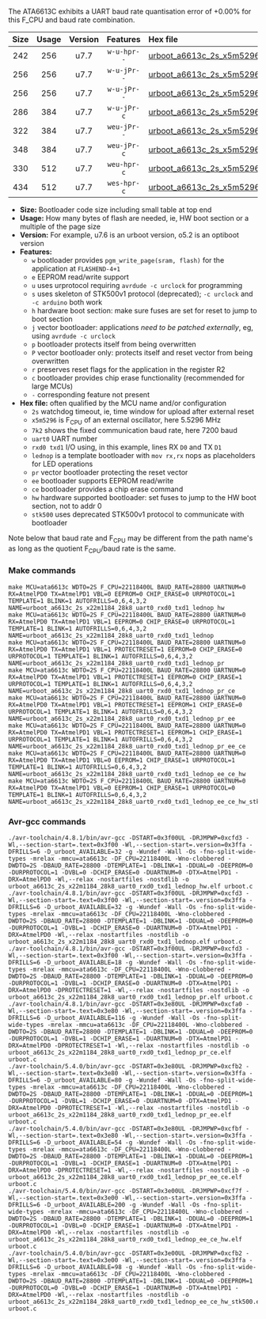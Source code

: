 The ATA6613C exhibits a UART baud rate quantisation error of +0.00% for this F_CPU and baud rate combination.

|Size|Usage|Version|Features|Hex file|
|:-:|:-:|:-:|:-:|:--|
|242|256|u7.7|`w-u-hpr--`|[urboot_a6613c_2s_x5m5296_7k2_uart0_rxd0_txd1_lednop_hw.hex](https://raw.githubusercontent.com/stefanrueger/urboot.hex/main/mcus/ata6613c/watchdog_2_s/external_oscillator/+5m529600_hz/+++7k2_baud/uart0_rxd0_txd1/lednop/urboot_a6613c_2s_x5m5296_7k2_uart0_rxd0_txd1_lednop_hw.hex)|
|256|256|u7.7|`w-u-jPr--`|[urboot_a6613c_2s_x5m5296_7k2_uart0_rxd0_txd1_lednop.hex](https://raw.githubusercontent.com/stefanrueger/urboot.hex/main/mcus/ata6613c/watchdog_2_s/external_oscillator/+5m529600_hz/+++7k2_baud/uart0_rxd0_txd1/lednop/urboot_a6613c_2s_x5m5296_7k2_uart0_rxd0_txd1_lednop.hex)|
|256|256|u7.7|`w-u-jPr--`|[urboot_a6613c_2s_x5m5296_7k2_uart0_rxd0_txd1_lednop_pr.hex](https://raw.githubusercontent.com/stefanrueger/urboot.hex/main/mcus/ata6613c/watchdog_2_s/external_oscillator/+5m529600_hz/+++7k2_baud/uart0_rxd0_txd1/lednop/urboot_a6613c_2s_x5m5296_7k2_uart0_rxd0_txd1_lednop_pr.hex)|
|286|384|u7.7|`w-u-jPr-c`|[urboot_a6613c_2s_x5m5296_7k2_uart0_rxd0_txd1_lednop_pr_ce.hex](https://raw.githubusercontent.com/stefanrueger/urboot.hex/main/mcus/ata6613c/watchdog_2_s/external_oscillator/+5m529600_hz/+++7k2_baud/uart0_rxd0_txd1/lednop/urboot_a6613c_2s_x5m5296_7k2_uart0_rxd0_txd1_lednop_pr_ce.hex)|
|322|384|u7.7|`weu-jPr--`|[urboot_a6613c_2s_x5m5296_7k2_uart0_rxd0_txd1_lednop_pr_ee.hex](https://raw.githubusercontent.com/stefanrueger/urboot.hex/main/mcus/ata6613c/watchdog_2_s/external_oscillator/+5m529600_hz/+++7k2_baud/uart0_rxd0_txd1/lednop/urboot_a6613c_2s_x5m5296_7k2_uart0_rxd0_txd1_lednop_pr_ee.hex)|
|348|384|u7.7|`weu-jPr-c`|[urboot_a6613c_2s_x5m5296_7k2_uart0_rxd0_txd1_lednop_pr_ee_ce.hex](https://raw.githubusercontent.com/stefanrueger/urboot.hex/main/mcus/ata6613c/watchdog_2_s/external_oscillator/+5m529600_hz/+++7k2_baud/uart0_rxd0_txd1/lednop/urboot_a6613c_2s_x5m5296_7k2_uart0_rxd0_txd1_lednop_pr_ee_ce.hex)|
|330|512|u7.7|`weu-hpr-c`|[urboot_a6613c_2s_x5m5296_7k2_uart0_rxd0_txd1_lednop_ee_ce_hw.hex](https://raw.githubusercontent.com/stefanrueger/urboot.hex/main/mcus/ata6613c/watchdog_2_s/external_oscillator/+5m529600_hz/+++7k2_baud/uart0_rxd0_txd1/lednop/urboot_a6613c_2s_x5m5296_7k2_uart0_rxd0_txd1_lednop_ee_ce_hw.hex)|
|434|512|u7.7|`wes-hpr-c`|[urboot_a6613c_2s_x5m5296_7k2_uart0_rxd0_txd1_lednop_ee_ce_hw_stk500.hex](https://raw.githubusercontent.com/stefanrueger/urboot.hex/main/mcus/ata6613c/watchdog_2_s/external_oscillator/+5m529600_hz/+++7k2_baud/uart0_rxd0_txd1/lednop/urboot_a6613c_2s_x5m5296_7k2_uart0_rxd0_txd1_lednop_ee_ce_hw_stk500.hex)|

- **Size:** Bootloader code size including small table at top end
- **Usage:** How many bytes of flash are needed, ie, HW boot section or a multiple of the page size
- **Version:** For example, u7.6 is an urboot version, o5.2 is an optiboot version
- **Features:**
  + `w` bootloader provides `pgm_write_page(sram, flash)` for the application at `FLASHEND-4+1`
  + `e` EEPROM read/write support
  + `u` uses urprotocol requiring `avrdude -c urclock` for programming
  + `s` uses skeleton of STK500v1 protocol (deprecated); `-c urclock` and `-c arduino` both work
  + `h` hardware boot section: make sure fuses are set for reset to jump to boot section
  + `j` vector bootloader: applications *need to be patched externally*, eg, using `avrdude -c urclock`
  + `p` bootloader protects itself from being overwritten
  + `P` vector bootloader only: protects itself and reset vector from being overwritten
  + `r` preserves reset flags for the application in the register R2
  + `c` bootloader provides chip erase functionality (recommended for large MCUs)
  + `-` corresponding feature not present
- **Hex file:** often qualified by the MCU name and/or configuration
  + `2s` watchdog timeout, ie, time window for upload after external reset
  + `x5m5296` is F<sub>CPU</sub> of an external oscillator, here 5.5296 MHz
  + `7k2` shows the fixed communication baud rate, here 7200 baud
  + `uart0` UART number
  + `rxd0 txd1` I/O using, in this example, lines RX `D0` and TX `D1`
  + `lednop` is a template bootloader with `mov rx,rx` nops as placeholders for LED operations
  + `pr` vector bootloader protecting the reset vector
  + `ee` bootloader supports EEPROM read/write
  + `ce` bootloader provides a chip erase command
  + `hw` hardware supported bootloader: set fuses to jump to the HW boot section, not to addr 0
  + `stk500` uses deprecated STK500v1 protocol to communicate with bootloader


Note below that baud rate and F<sub>CPU</sub> may be different from the path name's as long as the quotient F<sub>CPU</sub>/baud rate is the same.

### Make commands
```
make MCU=ata6613c WDTO=2S F_CPU=22118400L BAUD_RATE=28800 UARTNUM=0 RX=AtmelPD0 TX=AtmelPD1 VBL=0 EEPROM=0 CHIP_ERASE=0 URPROTOCOL=1 TEMPLATE=1 BLINK=1 AUTOFRILLS=0,6,4,3,2 NAME=urboot_a6613c_2s_x22m1184_28k8_uart0_rxd0_txd1_lednop_hw
make MCU=ata6613c WDTO=2S F_CPU=22118400L BAUD_RATE=28800 UARTNUM=0 RX=AtmelPD0 TX=AtmelPD1 VBL=1 EEPROM=0 CHIP_ERASE=0 URPROTOCOL=1 TEMPLATE=1 BLINK=1 AUTOFRILLS=0,6,4,3,2 NAME=urboot_a6613c_2s_x22m1184_28k8_uart0_rxd0_txd1_lednop
make MCU=ata6613c WDTO=2S F_CPU=22118400L BAUD_RATE=28800 UARTNUM=0 RX=AtmelPD0 TX=AtmelPD1 VBL=1 PROTECTRESET=1 EEPROM=0 CHIP_ERASE=0 URPROTOCOL=1 TEMPLATE=1 BLINK=1 AUTOFRILLS=0,6,4,3,2 NAME=urboot_a6613c_2s_x22m1184_28k8_uart0_rxd0_txd1_lednop_pr
make MCU=ata6613c WDTO=2S F_CPU=22118400L BAUD_RATE=28800 UARTNUM=0 RX=AtmelPD0 TX=AtmelPD1 VBL=1 PROTECTRESET=1 EEPROM=0 CHIP_ERASE=1 URPROTOCOL=1 TEMPLATE=1 BLINK=1 AUTOFRILLS=0,6,4,3,2 NAME=urboot_a6613c_2s_x22m1184_28k8_uart0_rxd0_txd1_lednop_pr_ce
make MCU=ata6613c WDTO=2S F_CPU=22118400L BAUD_RATE=28800 UARTNUM=0 RX=AtmelPD0 TX=AtmelPD1 VBL=1 PROTECTRESET=1 EEPROM=1 CHIP_ERASE=0 URPROTOCOL=1 TEMPLATE=1 BLINK=1 AUTOFRILLS=0,6,4,3,2 NAME=urboot_a6613c_2s_x22m1184_28k8_uart0_rxd0_txd1_lednop_pr_ee
make MCU=ata6613c WDTO=2S F_CPU=22118400L BAUD_RATE=28800 UARTNUM=0 RX=AtmelPD0 TX=AtmelPD1 VBL=1 PROTECTRESET=1 EEPROM=1 CHIP_ERASE=1 URPROTOCOL=1 TEMPLATE=1 BLINK=1 AUTOFRILLS=0,6,4,3,2 NAME=urboot_a6613c_2s_x22m1184_28k8_uart0_rxd0_txd1_lednop_pr_ee_ce
make MCU=ata6613c WDTO=2S F_CPU=22118400L BAUD_RATE=28800 UARTNUM=0 RX=AtmelPD0 TX=AtmelPD1 VBL=0 EEPROM=1 CHIP_ERASE=1 URPROTOCOL=1 TEMPLATE=1 BLINK=1 AUTOFRILLS=0,6,4,3,2 NAME=urboot_a6613c_2s_x22m1184_28k8_uart0_rxd0_txd1_lednop_ee_ce_hw
make MCU=ata6613c WDTO=2S F_CPU=22118400L BAUD_RATE=28800 UARTNUM=0 RX=AtmelPD0 TX=AtmelPD1 VBL=0 EEPROM=1 CHIP_ERASE=1 URPROTOCOL=0 TEMPLATE=1 BLINK=1 AUTOFRILLS=0,6,4,3,2 NAME=urboot_a6613c_2s_x22m1184_28k8_uart0_rxd0_txd1_lednop_ee_ce_hw_stk500
```

### Avr-gcc commands
```
./avr-toolchain/4.8.1/bin/avr-gcc -DSTART=0x3f00UL -DRJMPWP=0xcfd3 -Wl,--section-start=.text=0x3f00 -Wl,--section-start=.version=0x3ffa -DFRILLS=6 -D_urboot_AVAILABLE=32 -g -Wundef -Wall -Os -fno-split-wide-types -mrelax -mmcu=ata6613c -DF_CPU=22118400L -Wno-clobbered -DWDTO=2S -DBAUD_RATE=28800 -DTEMPLATE=1 -DBLINK=1 -DDUAL=0 -DEEPROM=0 -DURPROTOCOL=1 -DVBL=0 -DCHIP_ERASE=0 -DUARTNUM=0 -DTX=AtmelPD1 -DRX=AtmelPD0 -Wl,--relax -nostartfiles -nostdlib -o urboot_a6613c_2s_x22m1184_28k8_uart0_rxd0_txd1_lednop_hw.elf urboot.c
./avr-toolchain/4.8.1/bin/avr-gcc -DSTART=0x3f00UL -DRJMPWP=0xcfd3 -Wl,--section-start=.text=0x3f00 -Wl,--section-start=.version=0x3ffa -DFRILLS=6 -D_urboot_AVAILABLE=32 -g -Wundef -Wall -Os -fno-split-wide-types -mrelax -mmcu=ata6613c -DF_CPU=22118400L -Wno-clobbered -DWDTO=2S -DBAUD_RATE=28800 -DTEMPLATE=1 -DBLINK=1 -DDUAL=0 -DEEPROM=0 -DURPROTOCOL=1 -DVBL=1 -DCHIP_ERASE=0 -DUARTNUM=0 -DTX=AtmelPD1 -DRX=AtmelPD0 -Wl,--relax -nostartfiles -nostdlib -o urboot_a6613c_2s_x22m1184_28k8_uart0_rxd0_txd1_lednop.elf urboot.c
./avr-toolchain/4.8.1/bin/avr-gcc -DSTART=0x3f00UL -DRJMPWP=0xcfd3 -Wl,--section-start=.text=0x3f00 -Wl,--section-start=.version=0x3ffa -DFRILLS=6 -D_urboot_AVAILABLE=18 -g -Wundef -Wall -Os -fno-split-wide-types -mrelax -mmcu=ata6613c -DF_CPU=22118400L -Wno-clobbered -DWDTO=2S -DBAUD_RATE=28800 -DTEMPLATE=1 -DBLINK=1 -DDUAL=0 -DEEPROM=0 -DURPROTOCOL=1 -DVBL=1 -DCHIP_ERASE=0 -DUARTNUM=0 -DTX=AtmelPD1 -DRX=AtmelPD0 -DPROTECTRESET=1 -Wl,--relax -nostartfiles -nostdlib -o urboot_a6613c_2s_x22m1184_28k8_uart0_rxd0_txd1_lednop_pr.elf urboot.c
./avr-toolchain/4.8.1/bin/avr-gcc -DSTART=0x3e80UL -DRJMPWP=0xcfa0 -Wl,--section-start=.text=0x3e80 -Wl,--section-start=.version=0x3ffa -DFRILLS=6 -D_urboot_AVAILABLE=116 -g -Wundef -Wall -Os -fno-split-wide-types -mrelax -mmcu=ata6613c -DF_CPU=22118400L -Wno-clobbered -DWDTO=2S -DBAUD_RATE=28800 -DTEMPLATE=1 -DBLINK=1 -DDUAL=0 -DEEPROM=0 -DURPROTOCOL=1 -DVBL=1 -DCHIP_ERASE=1 -DUARTNUM=0 -DTX=AtmelPD1 -DRX=AtmelPD0 -DPROTECTRESET=1 -Wl,--relax -nostartfiles -nostdlib -o urboot_a6613c_2s_x22m1184_28k8_uart0_rxd0_txd1_lednop_pr_ce.elf urboot.c
./avr-toolchain/5.4.0/bin/avr-gcc -DSTART=0x3e80UL -DRJMPWP=0xcfb2 -Wl,--section-start=.text=0x3e80 -Wl,--section-start=.version=0x3ffa -DFRILLS=6 -D_urboot_AVAILABLE=80 -g -Wundef -Wall -Os -fno-split-wide-types -mrelax -mmcu=ata6613c -DF_CPU=22118400L -Wno-clobbered -DWDTO=2S -DBAUD_RATE=28800 -DTEMPLATE=1 -DBLINK=1 -DDUAL=0 -DEEPROM=1 -DURPROTOCOL=1 -DVBL=1 -DCHIP_ERASE=0 -DUARTNUM=0 -DTX=AtmelPD1 -DRX=AtmelPD0 -DPROTECTRESET=1 -Wl,--relax -nostartfiles -nostdlib -o urboot_a6613c_2s_x22m1184_28k8_uart0_rxd0_txd1_lednop_pr_ee.elf urboot.c
./avr-toolchain/5.4.0/bin/avr-gcc -DSTART=0x3e80UL -DRJMPWP=0xcfbf -Wl,--section-start=.text=0x3e80 -Wl,--section-start=.version=0x3ffa -DFRILLS=6 -D_urboot_AVAILABLE=54 -g -Wundef -Wall -Os -fno-split-wide-types -mrelax -mmcu=ata6613c -DF_CPU=22118400L -Wno-clobbered -DWDTO=2S -DBAUD_RATE=28800 -DTEMPLATE=1 -DBLINK=1 -DDUAL=0 -DEEPROM=1 -DURPROTOCOL=1 -DVBL=1 -DCHIP_ERASE=1 -DUARTNUM=0 -DTX=AtmelPD1 -DRX=AtmelPD0 -DPROTECTRESET=1 -Wl,--relax -nostartfiles -nostdlib -o urboot_a6613c_2s_x22m1184_28k8_uart0_rxd0_txd1_lednop_pr_ee_ce.elf urboot.c
./avr-toolchain/5.4.0/bin/avr-gcc -DSTART=0x3e00UL -DRJMPWP=0xcf7f -Wl,--section-start=.text=0x3e00 -Wl,--section-start=.version=0x3ffa -DFRILLS=6 -D_urboot_AVAILABLE=200 -g -Wundef -Wall -Os -fno-split-wide-types -mrelax -mmcu=ata6613c -DF_CPU=22118400L -Wno-clobbered -DWDTO=2S -DBAUD_RATE=28800 -DTEMPLATE=1 -DBLINK=1 -DDUAL=0 -DEEPROM=1 -DURPROTOCOL=1 -DVBL=0 -DCHIP_ERASE=1 -DUARTNUM=0 -DTX=AtmelPD1 -DRX=AtmelPD0 -Wl,--relax -nostartfiles -nostdlib -o urboot_a6613c_2s_x22m1184_28k8_uart0_rxd0_txd1_lednop_ee_ce_hw.elf urboot.c
./avr-toolchain/5.4.0/bin/avr-gcc -DSTART=0x3e00UL -DRJMPWP=0xcfb2 -Wl,--section-start=.text=0x3e00 -Wl,--section-start=.version=0x3ffa -DFRILLS=6 -D_urboot_AVAILABLE=98 -g -Wundef -Wall -Os -fno-split-wide-types -mrelax -mmcu=ata6613c -DF_CPU=22118400L -Wno-clobbered -DWDTO=2S -DBAUD_RATE=28800 -DTEMPLATE=1 -DBLINK=1 -DDUAL=0 -DEEPROM=1 -DURPROTOCOL=0 -DVBL=0 -DCHIP_ERASE=1 -DUARTNUM=0 -DTX=AtmelPD1 -DRX=AtmelPD0 -Wl,--relax -nostartfiles -nostdlib -o urboot_a6613c_2s_x22m1184_28k8_uart0_rxd0_txd1_lednop_ee_ce_hw_stk500.elf urboot.c
```

